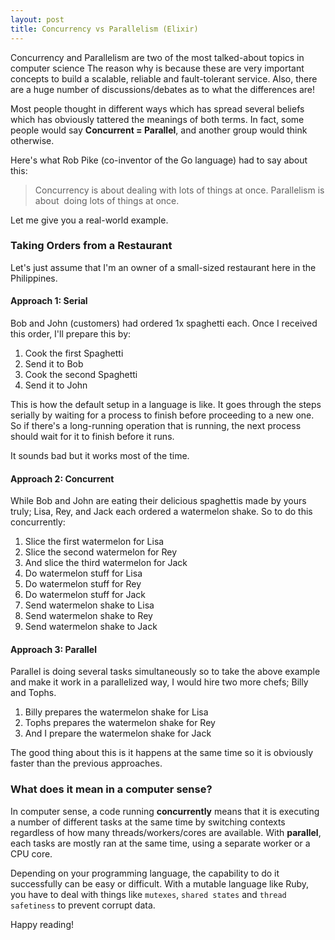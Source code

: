 ```yaml
---
layout: post
title: Concurrency vs Parallelism (Elixir)
---
```


Concurrency and Parallelism are two of the most talked-about topics in computer
science The reason why is because these are very important concepts to build a scalable, 
reliable and fault-tolerant service. Also, there are a huge number of
discussions/debates as to what the differences are!

<!--break-->

Most people thought in different ways which has spread several beliefs which has
obviously tattered the meanings of both terms. In fact, some people would say 
**Concurrent = Parallel**, and another group would think otherwise.

Here's what Rob Pike (co-inventor of the Go language) had to say about this:

> Concurrency is about dealing with lots of things at once. Parallelism is about 
> doing lots of things at once.

Let me give you a real-world example.

### Taking Orders from a Restaurant

Let's just assume that I'm an owner of a small-sized restaurant here in the
Philippines.

#### Approach 1: Serial

Bob and John (customers) had ordered 1x spaghetti each. Once I received this
order, I'll prepare this by:

1. Cook the first Spaghetti
2. Send it to Bob
3. Cook the second Spaghetti
4. Send it to John

This is how the default setup in a language is like. It goes through the steps
serially by waiting for a process to finish before proceeding to a new one. So
if there's a long-running operation that is running, the next process should
wait for it to finish before it runs.

It sounds bad but it works most of the time.

#### Approach 2: Concurrent

While Bob and John are eating their delicious spaghettis made by yours truly;
Lisa, Rey, and Jack each ordered a watermelon shake. So to do this concurrently:

1. Slice the first watermelon for Lisa
2. Slice the second watermelon for Rey
3. And slice the third watermelon for Jack
4. Do watermelon stuff for Lisa
5. Do watermelon stuff for Rey
6. Do watermelon stuff for Jack
7. Send watermelon shake to Lisa
8. Send watermelon shake to Rey
9. Send watermelon shake to Jack

#### Approach 3: Parallel

Parallel is doing several tasks simultaneously so to take the above example and
make it work in a parallelized way, I would hire two more chefs; Billy and
Tophs.

1. Billy prepares the watermelon shake for Lisa
2. Tophs prepares the watermelon shake for Rey
3. And I prepare the watermelon shake for Jack

The good thing about this is it happens at the same time so it is obviously
faster than the previous approaches.

### What does it mean in a computer sense?

In computer sense, a code running **concurrently** means that it is executing a
number of different tasks at the same time by switching contexts regardless of how
many threads/workers/cores are available. With **parallel**, each tasks are mostly 
ran at the same time, using a separate worker or a CPU core.

Depending on your programming language, the capability to do it successfully can
be easy or difficult. With a mutable language like Ruby, you have to deal with
things like `mutexes`, `shared states` and `thread safetiness` to prevent corrupt data.

Happy reading!



